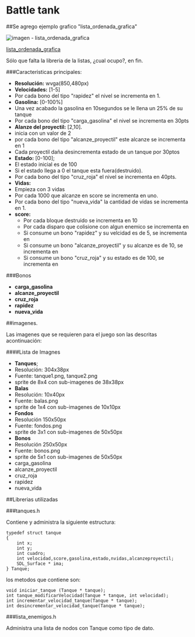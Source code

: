 Battle tank
===================

##Se agrego ejemplo grafico "lista_ordenada_grafica"

![imagen - lista_ordenada_grafica](/jessi/listas/lista_ordenada_grafica/img/nodos.png)

[lista_ordenada_grafica](/jessi/listas/lista_ordenada_grafica/)


Sólo que falta la libreria de la listas, ¿cual ocupo?, en fin.

###Caracteristicas principales:

 - **Resolución:** wvga(850,480px)
 - **Velocidades:** [1-5]
  - Por cada bono del tipo "rapidez" el nivel se incrementa en 1.
 - **Gasolina:** [0-100%]
  - Una vez acabado la gasolina en 10segundos se le llena un 25% de su tanque
  - Por cada bono del tipo "carga_gasolina" el nivel se incrementa en 30pts
 - **Alanze del proyectil:** [2,10].
  - inicia con un valor de 2
  - por cada bono del tipo "alcanze_proyectil" este alcanze se incrementa en 1
  - Cada proyectil daña desincrementa estado de un tanque por 30ptos
 - **Estado:** [0-100];
  - El estado inicial es de 100
  - Si el estado llega a 0 el tanque esta fuera(destruido).
  - Por cada bono del tipo "cruz_roja" el nivel se incrementa en 40pts.
 - **Vidas:**
  - Empieza con 3 vidas
  - Por cada 1000 que alcanze en score se incrementa en uno.
  - Por cada bono del tipo "nueva_vida" la cantidad de vidas se incrementa en 1.
 - **score:**
	- Por cada bloque destruido se incrementa en 10
	- Por cada disparo que colisione con algun enemico se incrementa en 
	- Si consume un bono "rapidez" y su velcidad es de 5, se incrementa en
	- Si consume un bono "alcanze_proyectil" y su alcanze es de 10, se incrementa en
	- Si consume un bono "cruz_roja" y su estado es de 100, se incrementa en
	
 
###Bonos

 - **carga_gasolina**
 - **alcanze_proyectil**
 - **cruz_roja**
 - **rapidez**
 - **nueva_vida**
 
##imagenes.

Las imagenes que se requieren para el juego son las descritas acontinuación:

####Lista de Imagnes
 - **Tanques**;
  - Resolución: 304x38px
  - Fuente: tanque1.png, tanque2.png
  - sprite de 8x4 con sub-imagenes de 38x38px
 - **Balas**
  - Resolución: 10x40px
  - Fuente: balas.png
  - sprite de 1x4 con sub-imagenes de 10x10px
 - **Fondos**
  - Resolución 150x50px
  - Fuente: fondos.png
  - sprite de 3x1 con sub-imagenes de 50x50px
 - **Bonos**
  - Resolución 250x50px
  - Fuente: bonos.png
  - sprite de 5x1 con sub-imagenes de 50x50px
   - carga_gasolina
   - alcanze_proyectil
   - cruz_roja
   - rapidez
   - nueva_vida

##Librerias utilizadas

###tanques.h

Contiene y administra la siguiente estructura:

	typedef struct tanque
	{
		int x;
		int y;
		int cuadro;
		int velocidad,score,gasolina,estado,nvidas,alcanzeproyectil;
		SDL_Surface * ima;
	} Tanque;

los metodos que contiene son:
	
	void iniciar_tanque (Tanque * tanque);
	int tanque_modificarVelocidad(Tanque * tanque, int velocidad);
	int incrementar_velocidad_tanque(Tanque * tanque);
	int desincrementar_velocidad_tanque(Tanque * tanque);

###lista_enemigos.h

Administra una lista de nodos con Tanque como tipo de dato.

